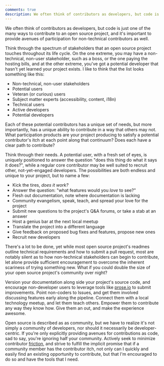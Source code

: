 ```yaml
---
comments: true
description: We often think of contributors as developers, but code is just one of the many ways to contribute to an open source project, and it's important to provide avenues of participation for non-technical contributors as well.
---
```


We often think of contributors as developers, but code is just one of the many ways to contribute to an open source project, and it's important to provide avenues of participation for non-technical contributors as well.

Think through the spectrum of stakeholders that an open source project touches throughout its life cycle. On the one extreme, you may have a non-technical, non-user stakeholder, such as a boss, or the one paying the hosting bills, and at the other extreme, you've got a potential developer that hasn't yet learned your project exists. I like to think that the list looks something like this:

* Non-technical, non-user stakeholders
* Potential users
* Veteran (or curious) users
* Subject matter experts (accessibility, content, i18n)
* Technical users
* Active developers
* Potential developers

Each of these potential contributors has a unique set of needs, but more importantly, has a unique ability to contribute in a way that others may not. What participation products are your project producing to satisfy a potential contributor's itch at each point along that continuum? Does each have a clear path to contribute?

Think through their needs. A potential user, with a fresh set of eyes, is uniquely positioned to answer the question "does this thing do what it says it does?", while a regular core contributor may be well suited to recruit other, not-yet-engaged developers. The possibilities are both endless and unique to your project, but to name a few:

* Kick the tires, *does it work?*
* Answer the question: "what features would you *love* to see?"
* Flesh out documentation, note where documentation is lacking
* Community evangelism, speak, teach, and spread your love for the project
* Submit new questions to the project's Q&A forums, or take a stab at an answer
* Host a genius bar at the next local meetup
* Translate the project into a different language
* Give feedback on proposed bug fixes and features, propose new ones
* Recruit new developers

There's a lot to be done, yet while most open source project's readmes outline technical requirements and how to submit a pull request, most are notably silent as to how non-technical stakeholders can begin to contribute, let alone provide sufficient encouragement to overcome the inherent scariness of trying something new. What if you could double the size of your open source project's community over night?

Version your documentation along side your project's source code, and encourage non-developer users to leverage tools like [prose.io](http://prose.io) to submit improvements. Point non-coders to Issues, and get them involved discussing features early along the pipeline. Connect them with a local technology meetup, and let them teach others. Empower them to contribute any way they know how. Give them an out, and make the experience awesome.

Open source is described as as community, but we have to realize it's not simply a community of developers, nor should it necessarily be developer-centric. If you're only explicitly providing avenues for contributions as code, sad to say, you're ignoring half your community. Actively seek to minimize contributor [friction](http://ben.balter.com/2013/08/11/friction/), and strive to fulfill the implicit promise that if a community member has the contributor itch, not only can I quickly and easily find an existing opportunity to contribute, but that I'm encouraged to do so and have the tools that I need.
